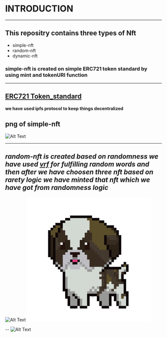 # INTRODUCTION
_________________________________________________________________________________________________________________________________________________________________________________________________________________
## This repositry contains three types of Nft
* simple-nft
* random-nft
* dynamic-nft

### simple-nft is created on simple ERC721 token standard by using mint and tokenURI function
-----------------------------------------------------------------------------------------------
[ERC721 Token_standard](https://github.com/OpenZeppelin/openzeppelin-contracts/blob/master/contracts/token/ERC721/ERC721.sol)
------------------------------------
**we have used ipfs protocol to keep things decentralized**
## png of simple-nft

![Alt Text](https://ipfs.io/ipfs/QmSsYRx3LpDAb1GZQm7zZ1AuHZjfbPkD6J7s9r41xu1mf8?filename=pug.png)

--------------------------------------------------------------------------------
*random-nft is created based on randomness we have used  [vrf](https://github.com/smartcontractkit/chainlink/blob/develop/contracts/src/v0.8/vrf/VRFConsumerBaseV2.sol) for fulfilling
random words and then after we have choosen three nft based on rarety logic we have minted that nft which we have got from randomness logic*
----------------------------------------------------------------------------------------------------------------------------------------
 
![Alt Text](https://ipfs.io/ipfs/QmSsYRx3LpDAb1GZQm7zZ1AuHZjfbPkD6J7s9r41xu1mf8?filename=pug.png)  ![Alt Text](https://github.com/helloiampratyush/NFT/blob/main/images/randomNft/st-bernard.png)
                                                                                
--                  ![Alt Text]()

